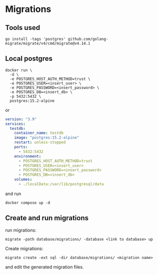 # Migrations

## Tools used

```
go install -tags 'postgres' github.com/golang-migrate/migrate/v4/cmd/migrate@v4.14.1
```

## Local postgres

```
docker run \
  -d \
  -e POSTGRES_HOST_AUTH_METHOD=trust \
  -e POSTGRES_USER=<insert_user> \
  -e POSTGRES_PASSWORD=<insert_password> \
  -e POSTGRES_DB=<insert_db> \
  -p 5432:5432 \
  postgres:15.2-alpine
```
or 

```yaml
version: "3.9"
services:
  testdb:
    container_name: testdb
    image: "postgres:15.2-alpine"
    restart: unless-stopped
    ports:
      - 5432:5432
    environment:
      - POSTGRES_HOST_AUTH_METHOD=trust
      - POSTGRES_USER=<insert_user> 
      - POSTGRES_PASSWORD=<insert_password> 
      - POSTGRES_DB=<insert_db>
    volumes:
      - ./localData:/var/lib/postgresql/data
```

and run 

```
docker compose up -d 
```

## Create and run migrations

run migrations:

```
migrate -path database/migrations/ -database <link to database> up
```

Create migrations:

```
migrate create -ext sql -dir database/migrations/ <migration name>
```
and edit the generated migration files.
